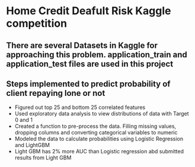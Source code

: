 # Home Credit Deafult Risk Kaggle competition
## There are several Datasets in Kaggle for approaching this problem. application_train and application_test files are used in this project
## Steps implemented to predict probability of client repaying lone or not
 * Figured out top 25 and bottom 25 correlated features
 * Used exploratory data analysis to view distributions of data with Target 0 and 1
 * Created a function to pre-process the data. Filling missing values, dropping columns and converting categorical variables to numeric
 * Modeled the data to calculate probabilities using Logistic Regression and LightGBM
 * Light GBM has 2% more AUC than Logistic regression abd submitted results from Light GBM
